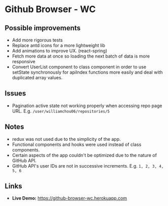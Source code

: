 # Github Browser - WC
## Possible improvements

- Add more rigorous tests
- Replace antd icons for a more lightweight lib
- Add animations to improve UX. (react-spring)
- Fetch more data at once so loading the next batch of data is more responsive
- Convert UserList component to class component in order to use setState synchronously for apiIndex functions more easily and deal with duplicated array values.

## Issues

- Pagination active state not working properly when accessing repo page URL. E.g. ```/user/williamchou06/repositories/5```

## Notes

- redux was not used due to the simplicity of the app.
- Functional components and hooks were used instead of class components.
- Certain aspects of the app couldn't be optimized due to the nature of GitHub API.
- GitHub API's user IDs are not in successive increments. E.g. ```1, 2, 3, 4, 5, 6```

## Links
- **Live Demo:** https://github-browser-wc.herokuapp.com